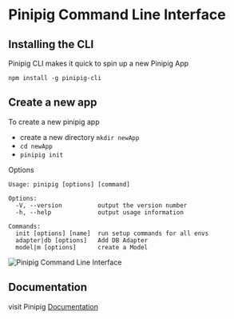# Pinipig Command Line Interface

## Installing the CLI

Pinipig CLI makes it quick to spin up a new Pinipig App

`npm install -g pinipig-cli`

## Create a new app

To create a new pinipig app

- create a new directory `mkdir newApp`
- `cd newApp`
- `pinipig init`

Options

```
Usage: pinipig [options] [command]

Options:
  -V, --version          output the version number
  -h, --help             output usage information

Commands:
  init [options] [name]  run setup commands for all envs
  adapter|db [options]   Add DB Adapter
  model|m [options]      create a Model

```

<img src="https://pinipig.js.org/_images/pinipig-cli_init.png" alt="Pinipig Command Line Interface"/>

## Documentation

visit Pinipig [Documentation](https://pinipig.js.org/#/cli_usage)
